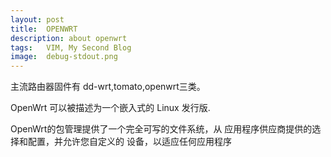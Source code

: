 ```yaml
---
layout: post
title:  OPENWRT
description: about openwrt
tags:   VIM, My Second Blog
image:  debug-stdout.png
---
```


主流路由器固件有 dd-wrt,tomato,openwrt三类。


OpenWrt 可以被描述为一个嵌入式的 Linux 发行版.


OpenWrt的包管理提供了一个完全可写的文件系统，从
应用程序供应商提供的选择和配置，并允许您自定义的
设备，以适应任何应用程序